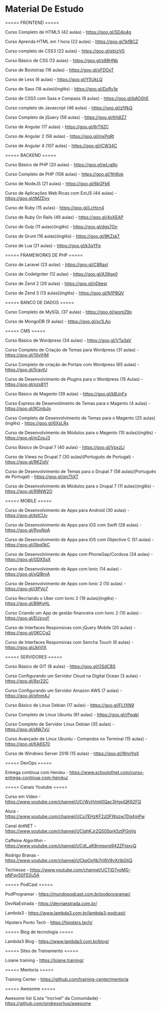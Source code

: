 # Material De Estudo

===== FRONTEND =====

Curso Completo de HTML5 (42 aulas) - https://goo.gl/SD4p4g

Curso Aprenda HTML em 1 hora (22 aulas) - https://goo.gl/1kfBCZ

Curso completo de CSS3 (22 aulas) - https://goo.gl/ebjzVG

Curso Básico de CSS (12 aulas) - https://goo.gl/s98HNb

Curso de Bootstrap (16 aulas) - https://goo.gl/xFDOxT

Curso de Less (6 aulas) - https://goo.gl/Y5UkLQ

Curso de Sass (18 aulas)(inglês) - https://goo.gl/DzRv1e

Curso de CSS3 com Sass e Compass (9 aulas) - https://goo.gl/bAO0hE

Curso completo de Javascript (46 aulas) - https://goo.gl/zfjfkQ

Curso Completo de jQuery (56 aulas) - https://goo.gl/tHdIZ7

Curso de Angular (17 aulas) - https://goo.gl/6rT9ZC

Curso de Angular 2 (56 aulas) - https://goo.gl/mxPqRt

Curso de Angular 4 (107 aulas) - https://goo.gl/jCW34C

===== BACKEND =====

Curso Básico de PHP (20 aulas) - https://goo.gl/wLra9o

Curso Completo de PHP (108 aulas) - https://goo.gl/1th6ok

Curso de NodeJS (21 aulas) - https://goo.gl/6kGFk6

Curso de Aplicações Web Ricas com ExtJS (44 aulas) - https://goo.gl/tMZDvv

Curso de Ruby (15 aulas) - https://goo.gl/LcHcn4

Curso de Ruby On Rails (49 aulas) - https://goo.gl/4oXEAP

Curso de Gulp (11 aulas)(inglês) - https://goo.gl/dgs7On

Curso de Grunt (16 aulas)(inglês) - https://goo.gl/8KZskT

Curso de Lua (21 aulas) - https://goo.gl/k3qYFe

===== FRAMEWORKS DE PHP =====

Curso de Laravel (23 aulas) - https://goo.gl/C8RaxI

Curso de CodeIgniter (12 aulas) - https://goo.gl/A39ge0

Curso de Zend 2 (29 aulas) - https://goo.gl/nDkesr

Curso de Zend 3 (13 aulas)(inglês) - https://goo.gl/N1PBQV

===== BANCO DE DADOS =====

Curso Completo de MySQL (37 aulas) - https://goo.gl/wom29p

Curso de MongoDB (9 aulas) - https://goo.gl/xc1LAo

===== CMS =====

Curso Básico de Wordpress (34 aulas) - https://goo.gl/VTa3aV

Curso Completo de Criação de Temas para Wordpress (31 aulas) - https://goo.gl/10vlHM

Curso Completo de criação de Portais com Wordpress (65 aulas) - https://goo.gl/5ravtU

Curso de Desenvolvimento de Plugins para o Wordpress (15 Aulas) - https://goo.gl/ozs8Yf

Curso Básico de Magento (39 aulas) - https://goo.gl/bBJnFx

Curso Express de Desenvolimento de Temas para o Magento (4 aulas) - https://goo.gl/9CmbJo

Curso Completo de Desenvolvimento de Temas para o Magento (25 aulas)(inglês) - https://goo.gl/6XsLRx

Curso de Desenvolvimento de Módulos para o Magento (10 aulas)(inglês) - https://goo.gl/mZoxJ3

Curso Básico de Drupal 7 (40 aulas) - https://goo.gl/VpxzLl

Curso de Views no Drupal 7 (30 aulas)(Português de Portugal) - https://goo.gl/RKZidV

Curso de Desenvolvimento de Temas para o Drupal 7 (58 aulas)(Português de Portugal) - https://goo.gl/qn75XT

Curso de Desenvolvimento de Módulos para o Drupal 7 (11 aulas)(inglês) - https://goo.gl/99NW2O

===== MOBILE =====

Curso de Desenvolvimento de Apps para Android (30 aulas) - https://goo.gl/btlCUv

Curso de Desenvolvimento de Apps para iOS com Swift (28 aulas) - https://goo.gl/RyuNoA

Curso de Desenvolvimento de Apps para iOS com Objective C (51 aulas) - https://goo.gl/0bq0kC

Curso de Desenvolvimento de Apps com PhoneGap/Cordova (34 aulas) - https://goo.gl/GDXSsX

Curso de Desenvolvimento de Apps com Ionic (14 aulas) - https://goo.gl/xQlBmA

Curso de Desenvolvimento de Apps com Ionic 2 (10 aulas) - https://goo.gl/i3PVo7

Curso Recriando o Uber com Ionic 2 (19 aulas)(inglês) - https://goo.gl/B9KyHL

Curso Criando um App de gestão financeira com Ionic 2 (10 aulas) - https://goo.gl/EUzvuY

Curso de Interfaces Responsivas com jQuery Mobile (20 aulas) - https://goo.gl/0KCCg2

Curso de Interfaces Responsivas com Sencha Touch (6 aulas) - https://goo.gl/JktVlX

===== SERVIDORES =====

Curso Básico de GIT (8 aulas) - https://goo.gl/OSdCBS

Curso Configurando um Servidor Cloud na Digital Ocean (3 aulas) - https://goo.gl/8sr22C

Curso Configurando um Servidor Amazon AWS (7 aulas) - https://goo.gl/qfnmAJ

Curso Básico de Linux Debian (17 aulas) - https://goo.gl/FLfXN9

Curso Completo de Linux Ubuntu (81 aulas) - https://goo.gl/rPpgkl

Curso Completo de Servidor Linux Debian (35 aulas) - https://goo.gl/sNk7xU

Curso Avançado de Linux Ubuntu - Comandos no Terminal (15 aulas) - https://goo.gl/KA6S70

Curso de Windows Server 2016 (15 aulas) - https://goo.gl/WnnYqX

===== DevOps =====

Entrega contínua com Heroku - https://www.schoolofnet.com/curso-entrega-continua-com-heroku/

===== Canais Youtube =====

Curso em Vídeo - https://www.youtube.com/channel/UCrWvhVmt0Qac3HgsjQK62FQ

Alura - https://www.youtube.com/channel/UCo7EHzKF2zDFWszw7Dg4mPw

Canal dotNET - https://www.youtube.com/channel/UCIahKJr2Q50Sprk5ztPGnVg

Caffeine Algorithm - https://www.youtube.com/channel/UCdt_qK8rmpxrq942ZFIqxvQ

Rodrigo Branas - https://www.youtube.com/channel/UCkqOofjb7nl6V8vXrIbGtiQ

Techiesse - https://www.youtube.com/channel/UCTjD7yoMG-pNFqy50FE0u5A

===== PodCast =====

PodProgramar - https://mundopodcast.com.br/podprogramar/

DevNaEstrada - https://devnaestrada.com.br/

Lambda3 - https://www.lambda3.com.br/lambda3-podcast/

Hipsters Ponto Tech - https://hipsters.tech/

===== Blog de tecnologia =====

Lambda3 Blog - https://www.lambda3.com.br/blog/

===== Sites de Treinamento =====

Loiane training - https://loiane.training/

===== Mentoria =====

Training Center - https://github.com/training-center/mentoria

===== Awesome =====

Awesome list (Lista "incrível" da Comunidade) - https://github.com/sindresorhus/awesome

